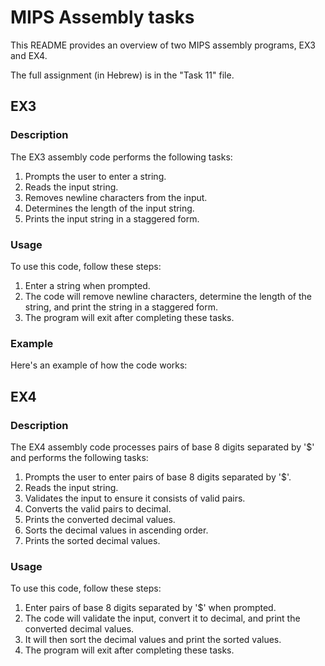 # MIPS Assembly tasks

This README provides an overview of two MIPS assembly programs, EX3 and EX4.

The full assignment (in Hebrew) is in the "Task 11" file.

## EX3

### Description
The EX3 assembly code performs the following tasks:
1. Prompts the user to enter a string.
2. Reads the input string.
3. Removes newline characters from the input.
4. Determines the length of the input string.
5. Prints the input string in a staggered form.

### Usage
To use this code, follow these steps:
1. Enter a string when prompted.
2. The code will remove newline characters, determine the length of the string, and print the string in a staggered form.
3. The program will exit after completing these tasks.

### Example
Here's an example of how the code works:


## EX4

### Description
The EX4 assembly code processes pairs of base 8 digits separated by '$' and performs the following tasks:
1. Prompts the user to enter pairs of base 8 digits separated by '$'.
2. Reads the input string.
3. Validates the input to ensure it consists of valid pairs.
4. Converts the valid pairs to decimal.
5. Prints the converted decimal values.
6. Sorts the decimal values in ascending order.
7. Prints the sorted decimal values.

### Usage
To use this code, follow these steps:
1. Enter pairs of base 8 digits separated by '$' when prompted.
2. The code will validate the input, convert it to decimal, and print the converted decimal values.
3. It will then sort the decimal values and print the sorted values.
4. The program will exit after completing these tasks.
